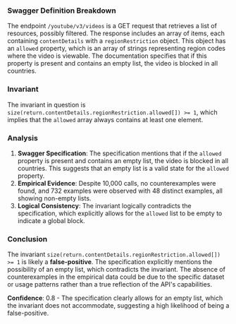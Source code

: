 ### Swagger Definition Breakdown
The endpoint `/youtube/v3/videos` is a GET request that retrieves a list of resources, possibly filtered. The response includes an array of items, each containing `contentDetails` with a `regionRestriction` object. This object has an `allowed` property, which is an array of strings representing region codes where the video is viewable. The documentation specifies that if this property is present and contains an empty list, the video is blocked in all countries.

### Invariant
The invariant in question is `size(return.contentDetails.regionRestriction.allowed[]) >= 1`, which implies that the `allowed` array always contains at least one element.

### Analysis
1. **Swagger Specification**: The specification mentions that if the `allowed` property is present and contains an empty list, the video is blocked in all countries. This suggests that an empty list is a valid state for the `allowed` property.
2. **Empirical Evidence**: Despite 10,000 calls, no counterexamples were found, and 732 examples were observed with 48 distinct examples, all showing non-empty lists.
3. **Logical Consistency**: The invariant logically contradicts the specification, which explicitly allows for the `allowed` list to be empty to indicate a global block.

### Conclusion
The invariant `size(return.contentDetails.regionRestriction.allowed[]) >= 1` is likely a **false-positive**. The specification explicitly mentions the possibility of an empty list, which contradicts the invariant. The absence of counterexamples in the empirical data could be due to the specific dataset or usage patterns rather than a true reflection of the API's capabilities.

**Confidence**: 0.8 - The specification clearly allows for an empty list, which the invariant does not accommodate, suggesting a high likelihood of being a false-positive.
